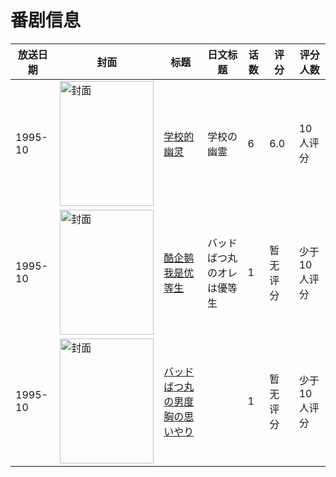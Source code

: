 # 番剧信息

|放送日期|封面|标题|日文标题|话数|评分|评分人数|
|---|---|---|---|---|---|---|
|1995-10|<img src="//lain.bgm.tv/pic/cover/c/5b/b2/220014_HBucB.jpg" alt="封面" style="width:150px;height:200px;object-fit:cover;">|[学校的幽灵](https://bangumi.tv/subject/220014)|学校の幽霊|6|6.0|10人评分|
|1995-10|<img src="//lain.bgm.tv/pic/cover/c/eb/a8/315672_2wLUR.jpg" alt="封面" style="width:150px;height:200px;object-fit:cover;">|[酷企鹅 我是优等生](https://bangumi.tv/subject/315672)|バッドばつ丸のオレは優等生|1|暂无评分|少于10人评分|
|1995-10|<img src="//lain.bgm.tv/pic/cover/c/aa/82/315760_Ry6oF.jpg" alt="封面" style="width:150px;height:200px;object-fit:cover;">|[バッドばつ丸の男度胸の思いやり](https://bangumi.tv/subject/315760)||1|暂无评分|少于10人评分|
